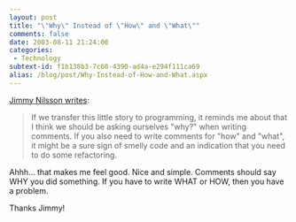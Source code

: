```yaml
---
layout: post
title: "\"Why\" Instead of \"How\" and \"What\""
comments: false
date: 2003-08-11 21:24:00
categories:
 - Technology
subtext-id: f1b138b3-7c60-4390-ad4a-e294f111ca69
alias: /blog/post/Why-Instead-of-How-and-What.aspx
---
```



[Jimmy Nilsson writes](http://www.jnsk.se/weblog/posts/why.htm):

> If we transfer this little story to programming, it reminds me about that I think we should be asking ourselves "why?" when writing comments. If you also need to write comments for "how" and "what", it might be a sure sign of smelly code and an indication that you need to do some refactoring.

Ahhh... that makes me feel good. Nice and simple. Comments should say WHY you did something. If you have to write WHAT or HOW, then you have a problem.

Thanks Jimmy!
